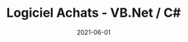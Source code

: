 ---
layout: default
title: Logiciel Achats - VB.Net / C#
modal-id: 7
date: 2021-06-01
img: achats-lab.png
alt: AchatsLab
project-date: Été 2021
client: Stage au MAPAQ
category: Développement Logiciel - .NET
description: Mandat de mon stage d'été consitant au remplacement complet du logiciel d'achats (OMS) interne de mon employeur. Le partage du code n'est pas permis par souci de confidentialité. J'ai du effectué une migration des données contenues dans les bases de données Microsoft Access vers Oracle PL/SQL à l'aide de script automatisé. J'ai conçu le design de l'interface utilisateur (UI) et j'ai modifié les processus d'achats afin de simplifer l'expérience utilisateur (UX). J'ai implémenté une architecture de type MVVM et j'ai implémenté plusieurs fonctionnalités tel que l'ajout de produits et fournisseurs, un panier d’achat, création et envoi de bons de commande, ajouts de filtres et implémentation de recherche suggestive, envoi de courriel automatisé, et plus encore...
github_url: 
---